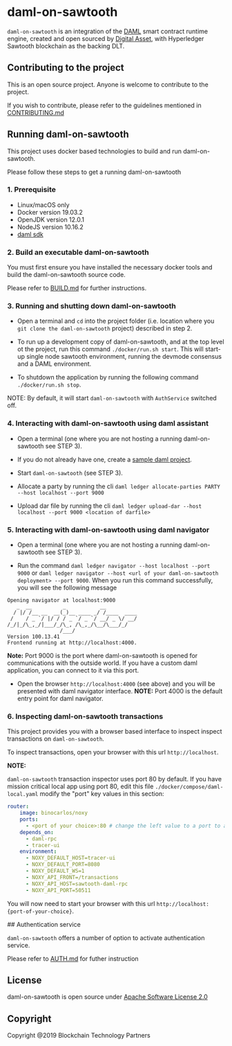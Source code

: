 # daml-on-sawtooth

`daml-on-sawtooth` is an integration of the [DAML](https://daml.com/) smart contract runtime engine, created and open sourced by [Digital Asset](https://digitalasset.com/), with Hyperledger Sawtooth blockchain as the backing DLT.

## Contributing to the project

This is an open source project. Anyone is welcome to contribute to the project.

If you wish to contribute, please refer to the guidelines mentioned in [CONTRIBUTING.md](CONTRIBUTING.md)

## Running daml-on-sawtooth

This project uses docker based technologies to build and run daml-on-sawtooth.

Please follow these steps to get a running daml-on-sawtooth

### 1. Prerequisite

* Linux/macOS only
* Docker version 19.03.2
* OpenJDK version 12.0.1
* NodeJS version 10.16.2
* [daml sdk](https://docs.daml.com/getting-started/installation.html)

### 2. Build an executable daml-on-sawtooth

You must first ensure you have installed the necessary docker tools and build the daml-on-sawtooth source code.

Please refer to [BUILD.md](./BUILD.md) for further instructions.

### 3. Running and shutting down daml-on-sawtooth

* Open a terminal and `cd` into the project folder (i.e. location where you `git clone the daml-on-sawtooth` project) described in step 2.

* To run up a development copy of daml-on-sawtooth, and at the top level ot the project, run this command `./docker/run.sh start`. This will start-up single node sawtooth environment, running the devmode consensus and a DAML environment.

* To shutdown the application by running the following command `./docker/run.sh stop`.

NOTE: By default, it will start `daml-on-sawtooth` with `AuthService` switched off.

### 4. Interacting with daml-on-sawtooth using daml assistant

* Open a terminal (one where you are not hosting a running daml-on-sawtooth see STEP 3).

* If you do not already have one, create a [sample daml project](https://docs.daml.com/getting-started/quickstart.html).

* Start `daml-on-sawtooth` (see STEP 3).

* Allocate a party by running the cli `daml ledger allocate-parties PARTY --host localhost --port 9000`

* Upload dar file by running the cli `daml ledger upload-dar --host localhost --port 9000 <location of darfile>`

### 5. Interacting with daml-on-sawtooth using daml navigator

* Open a terminal (one where you are not hosting a running daml-on-sawtooth see STEP 3).

* Run the command `daml ledger navigator --host localhost --port 9000` or `daml ledger navigator --host <url of your daml-on-sawtooth deployment> --port 9000`. When you run this command successfully, you will see the following message

```text
Opening navigator at localhost:9000
   _  __          _           __
  / |/ /__ __  __(_)__ ____ _/ /____  ____
 /    / _ `/ |/ / / _ `/ _ `/ __/ _ \/ __/
/_/|_/\_,_/|___/_/\_, /\_,_/\__/\___/_/
                 /___/
Version 100.13.41
Frontend running at http://localhost:4000.
```

**Note:** Port 9000 is the port where daml-on-sawtooth is opened for communications with the outside world. If you have a custom daml application, you can connect to it via this port.

* Open the browser `http://localhost:4000` (see above) and you will be presented with daml navigator interface. **NOTE:** Port 4000 is the default entry point for daml navigator.

### 6. Inspecting daml-on-sawtooth transactions

This project provides you with a browser based interface to inspect inspect transactions on `daml-on-sawtooth`.  

To inspect transactions, open your browser with this url `http://localhost`.

**NOTE:**

`daml-on-sawtooth` transaction inspector uses port 80 by default. If you have mission critical local app using port 80, edit this file `./docker/compose/daml-local.yaml` modify the "port" key values in this section:

```yaml  
router:
    image: binocarlos/noxy
    ports:
      - <port of your choice>:80 # change the left value to a port to avoid clashing
    depends_on:
      - daml-rpc
      - tracer-ui
    environment:
      - NOXY_DEFAULT_HOST=tracer-ui
      - NOXY_DEFAULT_PORT=8080
      - NOXY_DEFAULT_WS=1
      - NOXY_API_FRONT=/transactions
      - NOXY_API_HOST=sawtooth-daml-rpc
      - NOXY_API_PORT=50511
```

You will now need to start your browser with this url `http://localhost:{port-of-your-choice}`.

## Authentication service

`daml-on-sawtooth` offers a number of option to activate authentication service.

Please refer to [AUTH.md](./AUTH.md) for futher instruction

## License

daml-on-sawtooth is open source under [Apache Software License 2.0](https://www.apache.org/licenses/LICENSE-2.0)

## Copyright

Copyright @2019 Blockchain Technology Partners
